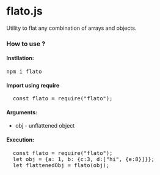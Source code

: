 # flato.js
Utility to flat any combination of arrays and objects.

<h3>How to use ?</h3>
<h4>Instllation:</h4>
<pre>npm i flato</pre>

<h4>Import using require</h4>
<pre>
  const flato = require("flato");
</pre>

<h4>Arguments:</h4>
<ul>
  <li>obj - unflattened object</li>
</ul>

<h4>Execution:</h4>
<pre>
  const flato = require("flato");
  let obj = {a: 1, b: {c:3, d:["hi", {e:8}]}};
  let flattenedObj = flato(obj);
</pre>